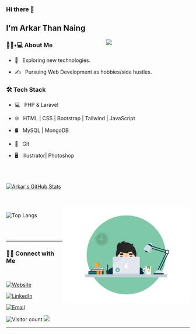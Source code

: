 ### Hi there 👋<h2> I'm Arkar Than Naing</h2>

<img align='right' src="https://media.giphy.com/media/M9gbBd9nbDrOTu1Mqx/giphy.gif" width="230">

<h3> 👨🏻•💻 About Me </h3>



- 🤔 &nbsp; Exploring new technologies.

- ✍️ &nbsp; Pursuing Web Development as hobbies/side hustles.



<h3>🛠 Tech Stack</h3>


- 💻 &nbsp; PHP & Laravel

- 🌐 &nbsp; HTML | CSS | Bootstrap | Tailwind | JavaScript
  
- 🛢 &nbsp; MySQL | MongoDB

- 🔧 &nbsp; Git

- 🖥 &nbsp; Illustrator| Photoshop



<br/><br/>

[![Arkar's GitHub Stats](https://github-readme-stats.vercel.app/api?username=arkarthannaing19&show_icons=true)](https://github.com/arkarthannaing19)

<br/>

<br/>

<img src="https://github.com/nirala69/nirala69/blob/master/70804f7e25b11f29db904f2fa7b4cd9d.gif" width="350" align='right'>

![Top Langs](https://github-readme-stats.vercel.app/api/top-langs/?username=arkarthannaing19&show_icons=true)

<br><br>



<hr>



<h3> 🤝🏻 Connect with Me </h3>

<br>



<p align="center">

<a href="#"><img alt="Website" src="https://img.shields.io/badge/aktn.netlify.app-black?style=flat-square&logo=google-chrome"></a>

<a href="https://www.linkedin.com/in/arkar-than-naing/"><img alt="LinkedIn" src="https://img.shields.io/badge/LinkedIn-ArkarThanNaing-blue?style=flat-square&logo=linkedin"></a>

<a href="mailto:arkarthannaing1@gmail.com"><img alt="Email" src="https://img.shields.io/badge/Email-arkarthannaing19@gmail.com-blue?style=flat-square&logo=gmail"></a>

</p>





![Visitor count](https://visitor-badge.laobi.icu/badge?page_id=shivam0110.shivam0110)   <img src="https://media.giphy.com/media/dxn6fRlTIShoeBr69N/giphy.gif" width="30">





<hr>


